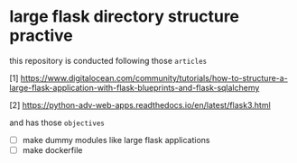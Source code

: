 # large flask directory structure practive

this repository is conducted following those `articles`

[1] https://www.digitalocean.com/community/tutorials/how-to-structure-a-large-flask-application-with-flask-blueprints-and-flask-sqlalchemy

[2] https://python-adv-web-apps.readthedocs.io/en/latest/flask3.html

and has those `objectives`

- [ ] make dummy modules like large flask applications
- [ ] make dockerfile
